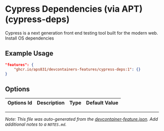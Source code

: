 
# Cypress Dependencies (via APT) (cypress-deps)

Cypress is a next generation front end testing tool built for the modern web.  Install OS dependencies

## Example Usage

```json
"features": {
    "ghcr.io/aps831/devcontainers-features/cypress-deps:1": {}
}
```

## Options

| Options Id | Description | Type | Default Value |
|-----|-----|-----|-----|




---

_Note: This file was auto-generated from the [devcontainer-feature.json](devcontainer-feature.json).  Add additional notes to a `NOTES.md`._
